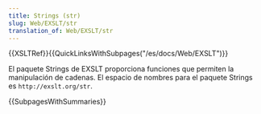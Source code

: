 ```yaml
---
title: Strings (str)
slug: Web/EXSLT/str
translation_of: Web/EXSLT/str
---
```


{{XSLTRef}}{{QuickLinksWithSubpages("/es/docs/Web/EXSLT")}}

El paquete Strings de EXSLT proporciona funciones que permiten la manipulación
de cadenas.
El espacio de nombres para el paquete Strings es `http://exslt.org/str`.

{{SubpagesWithSummaries}}
